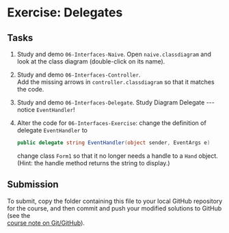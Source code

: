 # Exercise: Delegates

## Tasks

1. Study and demo `06-Interfaces-Naive`.
   Open `naive.classdiagram` and look at the class diagram (double-click on 
   its name).

2. Study and demo `06-Interfaces-Controller`.  
   Add the missing arrows in `controller.classdiagram` so that it matches the 
   code.

3. Study and demo `06-Interfaces-Delegate`.
   Study Diagram Delegate  --- notice `EventHandler`!

4. Alter the code for `06-Interfaces-Exercise`:
   change the definition of delegate `EventHandler` to
   
   ```c#
   public delegate string EventHandler(object sender, EventArgs e)
   ```
    
    change  class `Form1`  so that it no longer needs a handle to a `Hand` 
    object. (Hint:  the  handle  method returns the string to display.)
    

## Submission

To submit, copy the folder containing this file to your local GitHub repository
for the course, and then commit and push your modified solutions to GitHub
(see the  
[course note on Git/GitHub](http://softwarearch.santoslab.org/01-tooling/index.html#git-github)).
